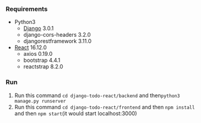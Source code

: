 
### Requirements
* Python3
    * [Django]((http://djangoproject.org/)) 3.0.1      
    * django-cors-headers 3.2.0      
    * djangorestframework 3.11.0 
* [React](https://reactjs.org) 16.12.0
    * axios 0.19.0
    * bootstrap 4.4.1
    * reactstrap 8.2.0
    

### Run
1. Run this command ```cd django-todo-react/backend``` and then```python3 manage.py runserver```
2. Run this command ```cd django-todo-react/frontend``` and then ```npm install``` and then ```npm start```(it would start localhost:3000)
